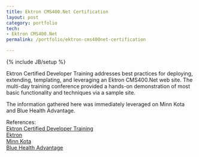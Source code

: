 ```yaml
---
title: Ektron CMS400.Net Certification
layout: post
category: portfolio
tech:
- Ektron CMS400.Net
permalink: /portfolio/ektron-cms400net-certification

---
```

{% include JB/setup %}
<div id="node-15" class="node node-portfolio node-promoted">
  <div class="content clearfix">
    <div class="field field-name-body field-type-text-with-summary field-label-hidden"><div class="field-items"><div class="field-item even"><p>Ektron Certified Developer Training addresses best practices for deploying, extending, templating, and leveraging an Ektron CMS400.Net web site. The multi-day training conference provided a hands-on demonstration of most basic functionality and techniques via a sample site.</p>
<p>The information gathered here was immediately leveraged on Minn Kota and Blue Health Advantage.</p>
</div></div></div><div class="field field-name-field-reference field-type-link-field field-label-above"><div class="field-label">References:&nbsp;</div><div class="field-items"><div class="field-item even"><a href="http://ektron.com/cms400-web-cms.aspx?id=2653" rel="nofollow">Ektron Certified Developer Training</a></div><div class="field-item odd"><a href="http://ektron.com/" rel="nofollow">Ektron</a></div><div class="field-item even"><a href="http://witti.ws/portfolio/minnkotamotors-com" rel="nofollow">Minn Kota</a></div><div class="field-item odd"><a href="http://witti.ws/portfolio/bluehealth-advantage" rel="nofollow">Blue Health Advantage</a></div></div></div>  </div>
</div>
